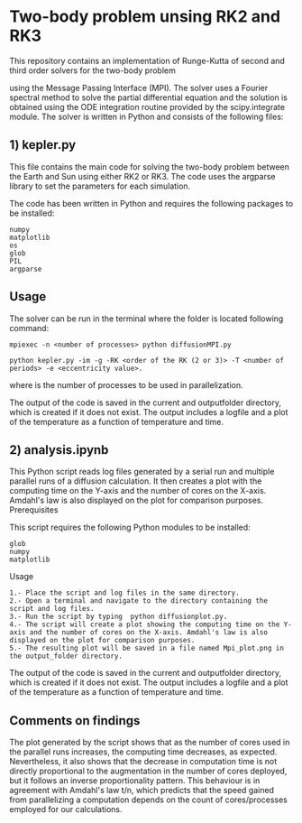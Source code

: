 # Two-body problem unsing RK2 and RK3

This repository contains an implementation of Runge-Kutta of second and third order solvers for the two-body problem

using the Message Passing Interface (MPI). The solver uses a Fourier spectral method to solve the partial differential equation and the solution is obtained using the ODE integration routine provided by the scipy.integrate module.
The solver is written in Python and consists of the following files:

## 1) kepler.py

This file contains the main code for solving the two-body problem between the Earth and Sun using either RK2 or RK3. The code uses the argparse library to set the parameters for each simulation.

The code has been written in Python and requires the following packages to be installed:

    numpy
    matplotlib
    os
    glob
    PIL
    argparse

## Usage

The solver can be run in the terminal where the folder is located following command:

    mpiexec -n <number of processes> python diffusionMPI.py
    
    python kepler.py -im -g -RK <order of the RK (2 or 3)> -T <number of periods> -e <eccentricity value>.

where <number of processes> is the number of processes to be used in parallelization.

The output of the code is saved in the current and outputfolder directory, which is created if it does not exist. The output includes a logfile and a plot of the temperature as a function of temperature and time.

## 2) analysis.ipynb

This Python script reads log files generated by a serial run and multiple parallel runs of a diffusion calculation. It then creates a plot with the computing time on the Y-axis and the number of cores on the X-axis. Amdahl's law is also displayed on the plot for comparison purposes.
Prerequisites

This script requires the following Python modules to be installed:

    glob
    numpy
    matplotlib

Usage

    1.- Place the script and log files in the same directory.
    2.- Open a terminal and navigate to the directory containing the script and log files.
    3.- Run the script by typing  python diffusionplot.py.
    4.- The script will create a plot showing the computing time on the Y-axis and the number of cores on the X-axis. Amdahl's law is also displayed on the plot for comparison purposes.
    5.- The resulting plot will be saved in a file named Mpi_plot.png in the output_folder directory.

The output of the code is saved in the current and outputfolder directory, which is created if it does not exist. The output includes a logfile and a plot of the temperature as a function of temperature and time.

## Comments on findings

The plot generated by the script shows that as the number of cores used in the parallel runs increases, the computing time decreases, as expected. Nevertheless, it also shows that the decrease in computation time is not directly proportional to the augmentation in the number of cores deployed, but it follows an inverse proportionality pattern. This behaviour is in agreement with Amdahl's law t/n, which predicts that the speed gained from parallelizing a computation depends on the count of cores/processes employed for our calculations. 

